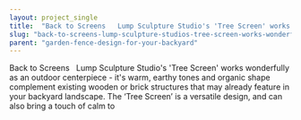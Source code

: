 ```yaml
---
layout: project_single
title:  "Back to Screens   Lump Sculpture Studio's 'Tree Screen' works wonderfully as an outdoor centerpiece - it's warm, earthy tones and organic shape complement existing wooden or brick structures that may already feature in your backyard landscape.  The "
slug: "back-to-screens-lump-sculpture-studios-tree-screen-works-wonderfully-as-an-outdoor-centerpiece"
parent: "garden-fence-design-for-your-backyard"
---
```

Back to Screens   Lump Sculpture Studio's 'Tree Screen' works wonderfully as an outdoor centerpiece - it's warm, earthy tones and organic shape complement existing wooden or brick structures that may already feature in your backyard landscape.  The ‘Tree Screen’ is a versatile design, and can also bring a touch of calm to